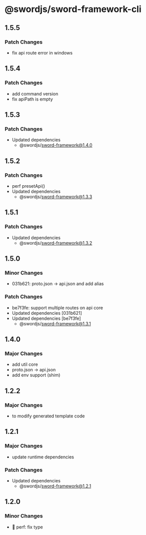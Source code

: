 # @swordjs/sword-framework-cli

## 1.5.5

### Patch Changes

- fix api route error in windows

## 1.5.4

### Patch Changes

- add command version
- fix apiPath is empty

## 1.5.3

### Patch Changes

- Updated dependencies
  - @swordjs/sword-framework@1.4.0

## 1.5.2

### Patch Changes

- perf presetApi()
- Updated dependencies
  - @swordjs/sword-framework@1.3.3

## 1.5.1

### Patch Changes

- Updated dependencies
  - @swordjs/sword-framework@1.3.2

## 1.5.0

### Minor Changes

- 031b621: proto.json -> api.json and add alias

### Patch Changes

- be7f3fe: support multiple routes on api core
- Updated dependencies [031b621]
- Updated dependencies [be7f3fe]
  - @swordjs/sword-framework@1.3.1

## 1.4.0

### Major Changes

- add util core
- proto.json -> api.json
- add env support (shim)

## 1.2.2

### Major Changes

- to modify generated template code

## 1.2.1

### Major Changes

- update runtime dependencies

### Patch Changes

- Updated dependencies
  - @swordjs/sword-framework@1.2.1

## 1.2.0

### Minor Changes

- 🎈 perf: fix type
